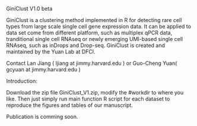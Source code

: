 GiniClust V1.0 beta

GiniClust is a clustering method implemented in R for detecting rare cell types from large scale single cell gene expression data. 
It can be applied to data set come from different platform, such as multiplex qPCR data, tranditional single cell RNAseq or newly emerging UMI-based single cell RNAseq, such as inDrops and Drop-seq.
GiniClust is created and maintained by the Yuan Lab at DFCI.

Contact Lan Jiang ( ljiang at jimmy.harvard.edu ) or Guo-Cheng Yuan( gcyuan at jimmy.harvard.edu )

Introduction:

Download the zip file GiniClust_V1.zip, modify the #workdir to where you like. Then just simply run main function R script for each dataset to reproduce the figures and tables of our manuscript.

Publication is comming soon. 


